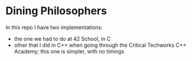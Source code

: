 # Dining Philosophers
In this repo I have two implementations:
- the one we had to do at 42 School, in C
- other that I did in C++ when going through the Critical Techworks C++ Academy; this one is simpler, with no timings
